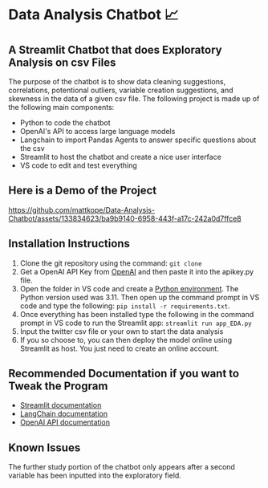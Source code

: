 # Data Analysis Chatbot 📈

## A Streamlit Chatbot that does Exploratory Analysis on csv Files

The purpose of the chatbot is to show data cleaning suggestions, correlations, potentional outliers, variable creation suggestions, and skewness in the data of a given csv file. The following project is made up of the following main components: 

- Python to code the chatbot
- OpenAI's API to access large language models
- Langchain to import Pandas Agents to answer specific questions about the csv
- Streamlit to host the chatbot and create a nice user interface
- VS code to edit and test everything

## Here is a Demo of the Project

https://github.com/mattkope/Data-Analysis-Chatbot/assets/133834623/ba9b9140-6958-443f-a17c-242a0d7ffce8

## Installation Instructions

1. Clone the git repository using the command: `git clone`
2. Get a OpenAI API Key from [OpenAI](https://platform.openai.com/api-keys) and then paste it into the apikey.py file.
3. Open the folder in VS code and create a [Python environment](https://code.visualstudio.com/docs/python/environments). The Python version used was 3.11. Then open up the command prompt in VS code and type the following: `pip install -r requirements.txt`.
4. Once everything has been installed type the following in the command prompt in VS code to run the Streamlit app: `streamlit run app_EDA.py`
5. Input the twitter csv file or your own to start the data analysis
6. If you so choose to, you can then deploy the model online using Streamlit as host. You just need to create an online account. 

## Recommended Documentation if you want to Tweak the Program

- [Streamlit documentation](https://docs.streamlit.io/)
- [LangChain documentation](https://python.langchain.com/docs/get_started/introduction) 
- [OpenAI API documentation](https://platform.openai.com/docs/introduction)

## Known Issues

The further study portion of the chatbot only appears after a second variable has been inputted into the exploratory field. 

